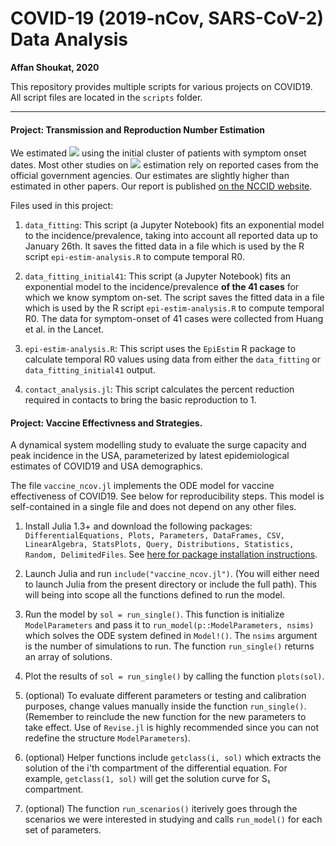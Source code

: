 # COVID-19 (2019-nCov, SARS-CoV-2) Data Analysis

**Affan Shoukat, 2020**

This repository provides multiple scripts for various projects on COVID19. All script files are located in the `scripts` folder.
 


----
#### Project: Transmission and Reproduction Number Estimation

We estimated <img src="https://render.githubusercontent.com/render/math?math=R_0"> using the initial cluster of patients with symptom onset dates. Most other studies on <img src="https://render.githubusercontent.com/render/math?math=R_0"> estimation rely on reported cases from the official government agencies. Our estimates are slightly higher than estimated in other papers. Our report is published [on the NCCID website](https://nccid.ca/publications/nccid-special-post-transmissibility-of-the-initial-cluster-of-covid-19-patients-in-wuhan-china/). 

Files used in this project:

1. `data_fitting`: This script (a Jupyter Notebook) fits an exponential model to the incidence/prevalence, taking into account all reported data up to January 26th. It saves the fitted data in a file which is used by the R script `epi-estim-analysis.R` to compute temporal R0. 

2. `data_fitting_initial41`: This script (a Jupyter Notebook) fits an exponential model to the incidence/prevalence **of the 41 cases** for which we know symptom on-set. The script saves the fitted data in a file which is used by the R script `epi-estim-analysis.R` to compute temporal R0.  The data for symptom-onset of 41 cases were collected from Huang et al. in the Lancet. 


3. `epi-estim-analysis.R`: This script uses the `EpiEstim` R package to calculate temporal R0 values using data from either the `data_fitting` or `data_fitting_initial41` output. 

4. `contact_analysis.jl`: This script calculates the percent reduction required in contacts to bring the basic reproduction to 1. 


#### Project: Vaccine Effectivness and Strategies. 
A dynamical system modelling study to evaluate the surge capacity and peak incidence in the USA, parameterized by latest epidemiological estimates of COVID19 and USA demographics. 

The file `vaccine_ncov.jl` implements the ODE model for vaccine effectiveness of COVID19. See below for reproducibility steps. This model is self-contained in a single file and does not depend on any other files.

1. Install Julia 1.3+ and download the following packages: `DifferentialEquations, Plots, Parameters, DataFrames, CSV, LinearAlgebra, StatsPlots, Query, Distributions, Statistics, Random, DelimitedFiles`. See [here for package installation instructions](https://datatofish.com/install-package-julia/).

2. Launch Julia and run `include("vaccine_ncov.jl")`. (You will either need to launch Julia from the present directory or include the full path). This will being into scope all the functions defined to run the model. 

3. Run the model by `sol = run_single()`. This function is initialize `ModelParameters` and pass it to `run_model(p::ModelParameters, nsims)` which solves the ODE system defined in `Model!()`. The `nsims` argument is the number of simulations to run. The function `run_single()` returns an array of solutions. 

4. Plot the results of `sol = run_single()` by calling the function `plots(sol)`. 

5. (optional) To evaluate different parameters or testing and calibration purposes, change values manually inside the function `run_single()`. (Remember to reinclude the new function for the new parameters to take effect. Use of `Revise.jl` is highly recommended since you can not redefine the structure `ModelParameters`). 

6. (optional) Helper functions include `getclass(i, sol)` which extracts the solution of the i'th compartment of the differential equation. For example, `getclass(1, sol)` will get the solution curve for S₁ compartment. 

7. (optional) The function `run_scenarios()` iterively goes through the scenarios we were interested in studying and calls `run_model()` for each set of parameters.